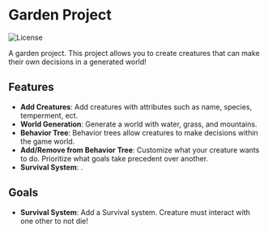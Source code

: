 # Garden Project

![License](https://img.shields.io/badge/license-MIT-blue.svg)

A garden project. This project allows you to create creatures that can make their own decisions in a generated world!

## Features

- **Add Creatures**: Add creatures with attributes such as name, species, temperment, ect.
- **World Generation**: Generate a world with water, grass, and mountains.
- **Behavior Tree**: Behavior trees allow creatures to make decisions within the game world.
- **Add/Remove from Behavior Tree**: Customize what your creature wants to do. Prioritize what goals take precedent over another.
- **Survival System**: .

## Goals
- **Survival System**: Add a Survival system. Creature must interact with one other to not die!



